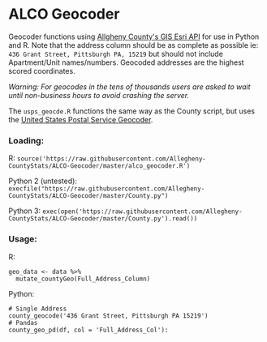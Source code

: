 # ALCO Geocoder

Geocoder functions using [Allgheny County's GIS Esri API](http://gisdata.alleghenycounty.us/arcgis/rest/services/Geocoders/AddressPoints/GeocodeServer/findAddressCandidates) for use in Python and R. Note that the address column should be as complete as possible ie: `436 Grant Street, Pittsburgh PA, 15219` but should not include Apartment/Unit names/numbers. Geocoded addresses are the highest scored coordinates.

_Warning: For geocodes in the tens of thousands users are asked to wait until non-business hours to avoid crashing the server._

The `usps_geocde.R` functions the same way as the County script, but uses the [United States Postal Service Geocoder](https://gis.usps.com/arcgis/rest/services/locators/US_Street/GeocodeServer/findAddressCandidates).

### Loading:

R: `source('https://raw.githubusercontent.com/Allegheny-CountyStats/ALCO-Geocoder/master/alco_geocoder.R')`

Python 2 (untested): `execfile("https://raw.githubusercontent.com/Allegheny-CountyStats/ALCO-Geocoder/master/County.py")`

Python 3: `exec(open('https://raw.githubusercontent.com/Allegheny-CountyStats/ALCO-Geocoder/master/County.py').read())`

### Usage:

R:

```
geo_data <- data %>%
  mutate_countyGeo(Full_Address_Column)
```

Python:

```
# Single Address
county_geocode('436 Grant Street, Pittsburgh PA 15219')
# Pandas
county_geo_pd(df, col = 'Full_Address_Col'):
```

